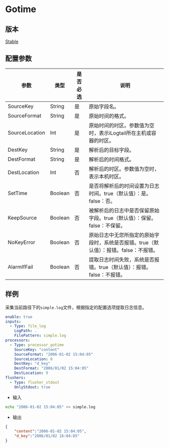 # Gotime

## 版本

[Stable](../stability-level.md)

## 配置参数

| 参数 | 类型 | 是否必选 | 说明 |
| - | - | - | - |
| SourceKey | String | 是 | 原始字段名。 |
| SourceFormat | String | 是 | 原始时间的格式。 |
| SourceLocation | Int | 是 | 原始时间的时区。参数值为空时，表示iLogtail所在主机或容器的时区。 |
| DestKey | String | 是 | 解析后的目标字段。 |
| DestFormat | String | 是 | 解析后的时间格式。 |
| DestLocation | Int | 否 | 解析后的时区。参数值为空时，表示本机时区。 |
| SetTime | Boolean | 否 | 是否将解析后的时间设置为日志时间。true（默认值）：是。false：否。 |
| KeepSource | Boolean | 否 | 被解析后的日志中是否保留原始字段。true（默认值）：保留。false：不保留。 |
| NoKeyError | Boolean | 否 | 原始日志中无您所指定的原始字段时，系统是否报错。true（默认值）：报错。false：不报错。 |
| AlarmIfFail | Boolean | 否 | 提取日志时间失败，系统是否报错。true（默认值）：报错。false：不报错。 |

## 样例

采集当前路径下的`simple.log`文件，根据指定的配置选项提取日志信息。

```yaml
enable: true
inputs:
  - Type: file_log
    LogPath: .
    FilePattern: simple.log
processors:
  - Type: processor_gotime
    SourceKey: "content"
    SourceFormat: "2006-01-02 15:04:05"
    SourceLocation: 8
    DestKey: "d_key"
    DestFormat: "2006/01/02 15:04:05"
    DestLocation: 9
flushers:
  - Type: flusher_stdout
    OnlyStdout: true
```

* 输入

```bash
echo "2006-01-02 15:04:05" >> simple.log
```

* 输出

```json
{
    "content":"2006-01-02 15:04:05",
    "d_key":"2006/01/02 16:04:05"
}
```
